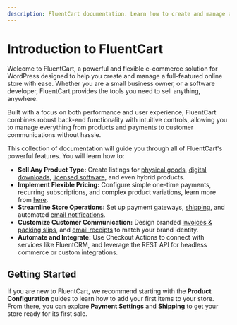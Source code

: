 ```yaml
---
description: FluentCart documentation. Learn how to create and manage a powerful WordPress e-commerce store.
---
```

# Introduction to FluentCart

Welcome to FluentCart, a powerful and flexible e-commerce solution for WordPress designed to help you create and manage a full-featured online store with ease. Whether you are a small business owner, or a software developer, FluentCart provides the tools you need to sell anything, anywhere.

Built with a focus on both performance and user experience, FluentCart combines robust back-end functionality with intuitive controls, allowing you to manage everything from products and payments to customer communications without hassle.

This collection of documentation will guide you through all of FluentCart's powerful features. You will learn how to:

* **Sell Any Product Type:** Create listings for [physical goods](/guide/product-types-creation/creating-physical-products.md), [digital downloads](/guide/product-types-creation/creating-digital-products.md), [licensed software](/guide/product-types-creation/creating-digital-products-with-licenses.md), and even hybrid products.
* **Implement Flexible Pricing:** Configure simple one-time payments, recurring subscriptions, and complex product variations, learn more from [here](/guide/product-types-creation/configuring-product-pricing.md). 
* **Streamline Store Operations:** Set up payment gateways, [shipping](/guide/shipping/), and automated [email notifications](/guide/settings-configuration/email-notifications/editing-email-templates).
* **Customize Customer Communication:** Design branded [invoices & packing slips](/guide/settings-configuration/invoice-packing-settings), and [email receipts](/guide/settings-configuration/email-notifications/editing-email-templates) to match your brand identity.
* **Automate and Integrate:** Use Checkout Actions to connect with services like FluentCRM, and leverage the REST API for headless commerce or custom integrations.

## Getting Started

If you are new to FluentCart, we recommend starting with the **Product Configuration** guides to learn how to add your first items to your store. From there, you can explore **Payment Settings** and **Shipping** to get your store ready for its first sale.